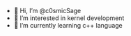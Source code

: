 - 👋 Hi, I’m @c0smicSage
- 👀 I’m interested in kernel development
- 🌱 I’m currently learning c++ language


<!---
topcod3/topcod3 is a ✨ special ✨ repository because its `README.md` (this file) appears on your GitHub profile.
You can click the Preview link to take a look at your changes.

- 💞️ I’m looking to collaborate on 
- 📫 How to reach me ...
- 😄 Pronouns: ...
- ⚡ Fun fact: ...
--->
